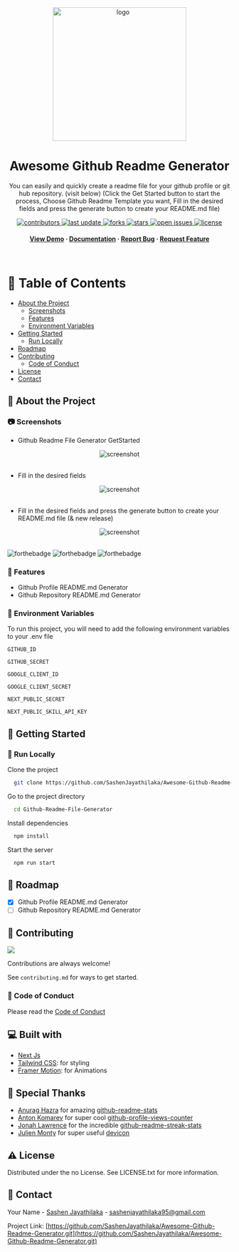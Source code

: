 <div align="center">

  <img src="https://user-images.githubusercontent.com/99184393/235164394-a1865b60-6506-488a-a666-bd55d2e009cb.png" alt="logo" width="300" height="auto" />
  <h1>
Awesome Github Readme Generator
</h1>
  
  <p>
You can easily and quickly create a readme file for your github profile or git hub repository. (visit below) (Click the Get Started button to start the process, Choose Github Readme Template you want, Fill in the desired fields and press the generate button to create your README.md file)
  </p>
  
  
<!-- Badges -->
<p>
  <a href="https://github.com/SashenJayathilaka/Awesome-Github-Readme-Generator/graphs/contributors">
    <img src="https://img.shields.io/github/contributors/SashenJayathilaka/Awesome-Github-Readme-Generator" alt="contributors" />
  </a>
  <a href="">
    <img src="https://img.shields.io/github/last-commit/SashenJayathilaka/Awesome-Github-Readme-Generator" alt="last update" />
  </a>
  <a href="https://github.com/SashenJayathilaka/Awesome-Github-Readme-Generator/network/members">
    <img src="https://img.shields.io/github/forks/SashenJayathilaka/Awesome-Github-Readme-Generator" alt="forks" />
  </a>
  <a href="https://github.com/SashenJayathilaka/Github-Readme-File-Generator/stargazers">
    <img src="https://img.shields.io/github/stars/SashenJayathilaka/Awesome-Github-Readme-Generator" alt="stars" />
  </a>
  <a href="https://github.com/SashenJayathilaka/Github-Readme-File-Generator/issues/">
    <img src="https://img.shields.io/github/issues/SashenJayathilaka/Awesome-Github-Readme-Generator" alt="open issues" />
  </a>
  <a href="https://github.com/SashenJayathilaka/Github-Readme-File-Generator/blob/master/LICENSE">
    <img src="https://img.shields.io/github/license/SashenJayathilaka/Awesome-Github-Readme-Generator" alt="license" />
  </a>
</p>
   
<h4>
    <a href="https://git-readme-generator.vercel.app">View Demo</a>
  <span> · </span>
    <a href="https://github.com/SashenJayathilaka/Awesome-Github-Readme-Generator/blob/main/README.md">Documentation</a>
  <span> · </span>
    <a href="https://github.com/SashenJayathilaka/Awesome-Github-Readme-Generator/issues/">Report Bug</a>
  <span> · </span>
    <a href="https://github.com/SashenJayathilaka/Awesome-Github-Readme-Generator/issues/">Request Feature</a>
  </h4>
</div>

<br />

<!-- Table of Contents -->

# :notebook_with_decorative_cover: Table of Contents

- [About the Project](#star2-about-the-project)
  - [Screenshots](#camera-screenshots)
  - [Features](#dart-features)
  - [Environment Variables](#key-environment-variables)
- [Getting Started](#toolbox-getting-started)
  - [Run Locally](#running-run-locally)
- [Roadmap](#compass-roadmap)
- [Contributing](#wave-contributing)
  - [Code of Conduct](#scroll-code-of-conduct)
- [License](#warning-license)
- [Contact](#handshake-contact)

<!-- About the Project -->

## :star2: About the Project

<!-- Screenshots -->

### :camera: Screenshots

- Github Readme File Generator GetStarted
<div align="center"> 
  <img src="https://github.com/teamedwardforever/awesome-readme-template-1/blob/main/assets/ezgif-5-2a876de248.gif?raw=true" alt="screenshot" />
</div>

<br />

- Fill in the desired fields
<div align="center"> 
  <img src="https://github.com/teamedwardforever/awesome-readme-template-1/blob/main/assets/ezgif-5-d3142c792b.gif?raw=true" alt="screenshot" />
</div>

<br />

- Fill in the desired fields and press the generate button to create your README.md file (& new release)
<div align="center"> 
  <img src="https://github.com/teamedwardforever/awesome-readme-template-1/blob/main/assets/ezgif-5-902eb787ef.gif?raw=true" alt="screenshot" />
</div>

<br />

![forthebadge](https://forthebadge.com/images/badges/built-with-love.svg)
![forthebadge](https://forthebadge.com/images/badges/for-you.svg)
![forthebadge](https://forthebadge.com/images/badges/powered-by-coffee.svg)

<!-- Features -->

### :dart: Features

- Github Profile README.md Generator
- Github Repository README.md Generator

<!-- Env Variables -->

### :key: Environment Variables

To run this project, you will need to add the following environment variables to your .env file

`GITHUB_ID`

`GITHUB_SECRET`

`GOOGLE_CLIENT_ID`

`GOOGLE_CLIENT_SECRET`

`NEXT_PUBLIC_SECRET`

`NEXT_PUBLIC_SKILL_API_KEY`

<!-- Getting Started -->

## :toolbox: Getting Started

<!-- Run Locally -->

### :running: Run Locally

Clone the project

```bash
  git clone https://github.com/SashenJayathilaka/Awesome-Github-Readme-Generator.git
```

Go to the project directory

```bash
  cd Github-Readme-File-Generator
```

Install dependencies

```bash
  npm install
```

Start the server

```bash
  npm run start
```

<!-- Roadmap -->

## :compass: Roadmap

- [x] Github Profile README.md Generator
- [ ] Github Repository README.md Generator

<!-- Contributing -->

## :wave: Contributing

<a href="https://github.com/Louis3797/awesome-readme-template/graphs/contributors">
  <img src="https://contrib.rocks/image?repo=Louis3797/awesome-readme-template" />
</a>

Contributions are always welcome!

See `contributing.md` for ways to get started.

<!-- Code of Conduct -->

### :scroll: Code of Conduct

Please read the [Code of Conduct](https://github.com/SashenJayathilaka/Github-Readme-File-Generator/blob/main/CODE_OF_CONDUCT.md)

## 💻 Built with

- [Next Js](https://nextjs.org/)
- [Tailwind CSS](https://tailwindcss.com/): for styling
- [Framer Motion](https://www.framer.com/motion/): for Animations

## 🙇 Special Thanks

- [Anurag Hazra](https://github.com/anuraghazra) for amazing [github-readme-stats](https://github.com/anuraghazra/github-readme-stats)
- [Anton Komarev](https://github.com/antonkomarev) for super cool [github-profile-views-counter](https://github.com/antonkomarev/github-profile-views-counter)
- [Jonah Lawrence](https://github.com/DenverCoder1) for the incredible [github-readme-streak-stats](https://github.com/DenverCoder1/github-readme-streak-stats)
- [Julien Monty](https://github.com/konpa) for super useful [devicon](https://github.com/konpa/devicon)

<!-- License -->

## :warning: License

Distributed under the no License. See LICENSE.txt for more information.

<!-- Contact -->

## :handshake: Contact

Your Name - [Sashen Jayathilaka](https://twitter.com/SashenHasinduJ) - sashenjayathilaka95@gmail.com

Project Link: [https://github.com/SashenJayathilaka/Awesome-Github-Readme-Generator.git](https://github.com/SashenJayathilaka/Awesome-Github-Readme-Generator.git)
